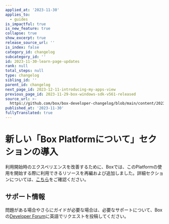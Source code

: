 ```yaml
---
applied_at: '2023-11-30'
applies_to:
  - guides
is_impactful: true
is_new_feature: true
collapse: true
show_excerpt: true
release_source_url: ''
is_index: false
category_id: changelog
subcategory_id: ''
id: 2023-11-30-learn-page-updates
rank: null
total_steps: null
type: changelog
sibling_id: ''
parent_id: changelog
next_page_id: 2023-12-11-introducing-my-apps-view
previous_page_id: 2023-11-29-box-windows-sdk-v561-released
source_url: >-
  https://github.com/box/box-developer-changelog/blob/main/content/2023/11-30-learn-page-updates.md
published_at: '2023-11-30'
fullyTranslated: true
---
```

# 新しい「Box Platformについて」セクションの導入

利用開始時のエクスペリエンスを改善するために、Boxでは、このPlatformの使用を開始する際に利用できるリソースを再編および追加しました。詳細セクションについては、[こちら][1]をご確認ください。

<!-- more -->

## サポート情報

問題がある場合やさらにガイドが必要な場合は、必要なサポートについて、Boxの[Developer Forum][2]に英語でリクエストを投稿してください。

[1]: https://developer.box.com/platform/

[2]: https://forum.box.com/
